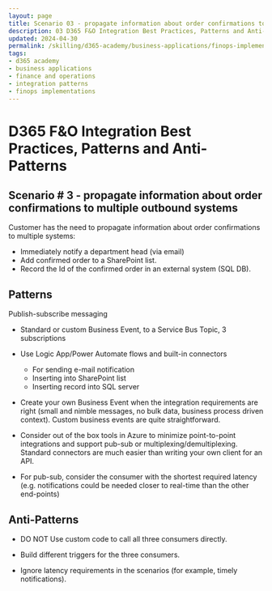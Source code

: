 ```yaml
---
layout: page
title: Scenario 03 - propagate information about order confirmations to multiple outbound systems
description: 03 D365 F&O Integration Best Practices, Patterns and Anti-Patterns
updated: 2024-04-30
permalink: /skilling/d365-academy/business-applications/finops-implementation-bestpractices-and-patterns/intscenario-03
tags:
- d365 academy
- business applications
- finance and operations
- integration patterns
- finops implementations
---
```


# D365 F&O Integration Best Practices, Patterns and Anti-Patterns

## Scenario # 3 - propagate information about order confirmations to multiple outbound systems
Customer has the need to propagate information about order confirmations to multiple systems:
* Immediately notify a department head (via email) 
* Add confirmed order to a SharePoint list.
* Record the Id of the confirmed order in an external system (SQL DB).


## Patterns
Publish-subscribe messaging

* Standard or custom Business Event, to a Service Bus Topic, 3 subscriptions

* Use Logic App/Power Automate flows and built-in connectors
    * For sending e-mail notification
    * Inserting into SharePoint list
    * Inserting record into SQL server

* Create your own Business Event when the integration requirements are right (small and nimble messages, no bulk data, business process driven context). Custom business events are quite straightforward.

* Consider out of the box tools in Azure to minimize point-to-point integrations and support pub-sub or multiplexing/demultiplexing. Standard connectors are much easier than writing your own client for an API.

* For pub-sub, consider the consumer with the shortest required latency (e.g. notifications could be needed closer to real-time than the other end-points)


## Anti-Patterns
* DO NOT Use custom code to call all three consumers directly.

* Build different triggers for the three consumers.

* Ignore latency requirements in the scenarios (for example, timely notifications).

